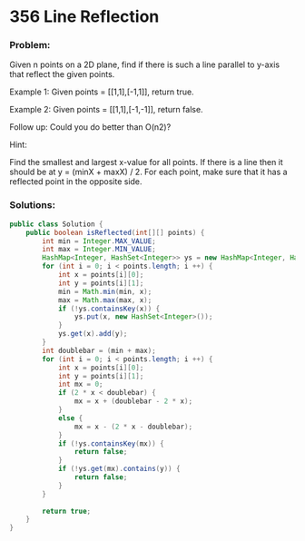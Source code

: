 
# 356 Line Reflection

### Problem:

Given n points on a 2D plane, find if there is such a line parallel to y-axis that reflect the given points.

Example 1:
Given points = [[1,1],[-1,1]], return true.

Example 2:
Given points = [[1,1],[-1,-1]], return false.

Follow up:
Could you do better than O(n2)?

Hint:

Find the smallest and largest x-value for all points.
If there is a line then it should be at y = (minX + maxX) / 2.
For each point, make sure that it has a reflected point in the opposite side.

### Solutions:

```java
public class Solution {
    public boolean isReflected(int[][] points) {
        int min = Integer.MAX_VALUE;
        int max = Integer.MIN_VALUE;
        HashMap<Integer, HashSet<Integer>> ys = new HashMap<Integer, HashSet<Integer>>();
        for (int i = 0; i < points.length; i ++) {
            int x = points[i][0];
            int y = points[i][1];
            min = Math.min(min, x);
            max = Math.max(max, x);
            if (!ys.containsKey(x)) {
                ys.put(x, new HashSet<Integer>());
            }
            ys.get(x).add(y);
        }
        int doublebar = (min + max);
        for (int i = 0; i < points.length; i ++) {
            int x = points[i][0];
            int y = points[i][1];
            int mx = 0;
            if (2 * x < doublebar) {
                mx = x + (doublebar - 2 * x);
            }
            else {
                mx = x - (2 * x - doublebar);
            }
            if (!ys.containsKey(mx)) {
                return false;
            }
            if (!ys.get(mx).contains(y)) {
                return false;
            }
        }
        
        return true;
    }
}
```